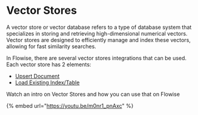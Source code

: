 # Vector Stores

A vector store or vector database refers to a type of database system that specializes in storing and retrieving high-dimensional numerical vectors. Vector stores are designed to efficiently manage and index these vectors, allowing for fast similarity searches.

In Flowise, there are several vector stores integrations that can be used. Each vector store has 2 elements:

* [Upsert Document](../use-cases/web-scrape-qna.md#upsert-flow)
* [Load Existing Index/Table](../use-cases/web-scrape-qna.md#load-existing-index-flow)

Watch an intro on Vector Stores and how you can use that on Flowise

{% embed url="https://youtu.be/m0nr1_pnAxc" %}
